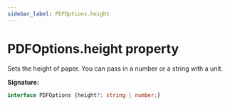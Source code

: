 ```yaml
---
sidebar_label: PDFOptions.height
---
```

# PDFOptions.height property

Sets the height of paper. You can pass in a number or a string with a unit.

**Signature:**

```typescript
interface PDFOptions {height?: string | number;}
```
